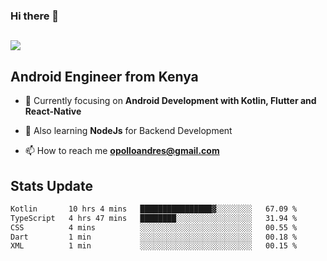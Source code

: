 ### Hi there 👋
<h2 align="left"><img src="https://readme-typing-svg.herokuapp.com?color='blue'&lines=I'm+Andrew+Opollo😊;Welcome+to+my+Github😜"> </h2>

## Android Engineer from Kenya


- 🌱 Currently focusing on **Android Development with Kotlin, Flutter and React-Native**

- 🔭 Also learning **NodeJs** for Backend Development

- 📫 How to reach me **opolloandres@gmail.com**


## Stats Update
<!--START_SECTION:waka-->

```txt
Kotlin       10 hrs 4 mins   ████████████████▓░░░░░░░░   67.09 %
TypeScript   4 hrs 47 mins   ████████░░░░░░░░░░░░░░░░░   31.94 %
CSS          4 mins          ░░░░░░░░░░░░░░░░░░░░░░░░░   00.55 %
Dart         1 min           ░░░░░░░░░░░░░░░░░░░░░░░░░   00.18 %
XML          1 min           ░░░░░░░░░░░░░░░░░░░░░░░░░   00.15 %
```

<!--END_SECTION:waka-->


